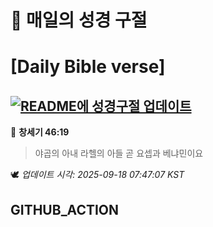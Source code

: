 # 🙏 매일의 성경 구절
# [Daily Bible verse]
## [![README에 성경구절 업데이트](https://github.com/DONGSUKA/first_test/actions/workflows/update-readme-bible.yml/badge.svg)](https://github.com/DONGSUKA/first_test/actions/workflows/update-readme-bible.yml)
<!-- START_BIBLE_VERSE -->
📖 **창세기 46:19**
> 야곱의 아내 라헬의 아들 곧 요셉과 베냐민이요

🕊️ _업데이트 시각: 2025-09-18 07:47:07 KST_
  <!-- END_BIBLE_VERSE -->
## GITHUB_ACTION
